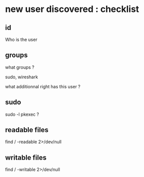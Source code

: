 # new user discovered : checklist

## id

Who is the user


## groups

what groups ?

sudo, wireshark

what additionnal right has this user ?

## sudo

sudo -l
pkexec ?


## readable files

find / -readable 2>/dev/null

## writable files

find / -writable 2>/dev/null


